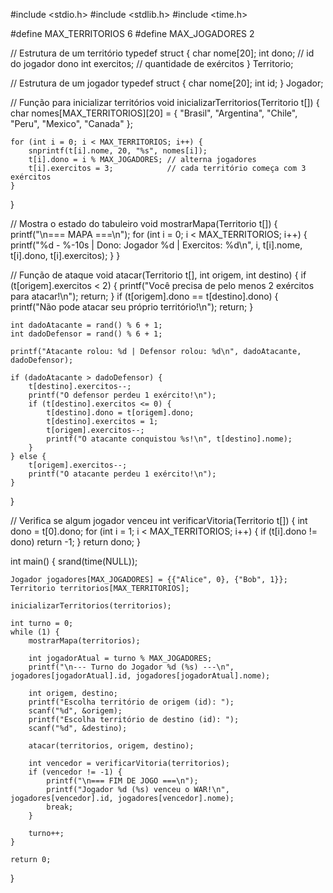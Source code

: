 #include <stdio.h>
#include <stdlib.h>
#include <time.h>

#define MAX_TERRITORIOS 6
#define MAX_JOGADORES 2

// Estrutura de um território
typedef struct {
    char nome[20];
    int dono;       // id do jogador dono
    int exercitos;  // quantidade de exércitos
} Territorio;

// Estrutura de um jogador
typedef struct {
    char nome[20];
    int id;
} Jogador;

// Função para inicializar territórios
void inicializarTerritorios(Territorio t[]) {
    char nomes[MAX_TERRITORIOS][20] = {
        "Brasil", "Argentina", "Chile",
        "Peru", "Mexico", "Canada"
    };

    for (int i = 0; i < MAX_TERRITORIOS; i++) {
        snprintf(t[i].nome, 20, "%s", nomes[i]);
        t[i].dono = i % MAX_JOGADORES; // alterna jogadores
        t[i].exercitos = 3;            // cada território começa com 3 exércitos
    }
}

// Mostra o estado do tabuleiro
void mostrarMapa(Territorio t[]) {
    printf("\n=== MAPA ===\n");
    for (int i = 0; i < MAX_TERRITORIOS; i++) {
        printf("%d - %-10s | Dono: Jogador %d | Exercitos: %d\n",
               i, t[i].nome, t[i].dono, t[i].exercitos);
    }
}

// Função de ataque
void atacar(Territorio t[], int origem, int destino) {
    if (t[origem].exercitos < 2) {
        printf("Você precisa de pelo menos 2 exércitos para atacar!\n");
        return;
    }
    if (t[origem].dono == t[destino].dono) {
        printf("Não pode atacar seu próprio território!\n");
        return;
    }

    int dadoAtacante = rand() % 6 + 1;
    int dadoDefensor = rand() % 6 + 1;

    printf("Atacante rolou: %d | Defensor rolou: %d\n", dadoAtacante, dadoDefensor);

    if (dadoAtacante > dadoDefensor) {
        t[destino].exercitos--;
        printf("O defensor perdeu 1 exército!\n");
        if (t[destino].exercitos <= 0) {
            t[destino].dono = t[origem].dono;
            t[destino].exercitos = 1;
            t[origem].exercitos--;
            printf("O atacante conquistou %s!\n", t[destino].nome);
        }
    } else {
        t[origem].exercitos--;
        printf("O atacante perdeu 1 exército!\n");
    }
}

// Verifica se algum jogador venceu
int verificarVitoria(Territorio t[]) {
    int dono = t[0].dono;
    for (int i = 1; i < MAX_TERRITORIOS; i++) {
        if (t[i].dono != dono) return -1;
    }
    return dono;
}

int main() {
    srand(time(NULL));

    Jogador jogadores[MAX_JOGADORES] = {{"Alice", 0}, {"Bob", 1}};
    Territorio territorios[MAX_TERRITORIOS];

    inicializarTerritorios(territorios);

    int turno = 0;
    while (1) {
        mostrarMapa(territorios);

        int jogadorAtual = turno % MAX_JOGADORES;
        printf("\n--- Turno do Jogador %d (%s) ---\n", jogadores[jogadorAtual].id, jogadores[jogadorAtual].nome);

        int origem, destino;
        printf("Escolha território de origem (id): ");
        scanf("%d", &origem);
        printf("Escolha território de destino (id): ");
        scanf("%d", &destino);

        atacar(territorios, origem, destino);

        int vencedor = verificarVitoria(territorios);
        if (vencedor != -1) {
            printf("\n=== FIM DE JOGO ===\n");
            printf("Jogador %d (%s) venceu o WAR!\n", jogadores[vencedor].id, jogadores[vencedor].nome);
            break;
        }

        turno++;
    }

    return 0;
}
